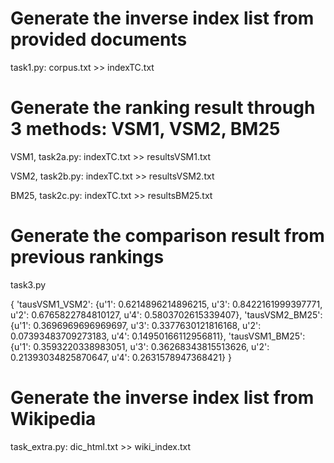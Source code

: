
# Generate the inverse index list from provided documents

task1.py: corpus.txt >> indexTC.txt

# Generate the ranking result through 3 methods: VSM1, VSM2, BM25

VSM1,	task2a.py: indexTC.txt >> resultsVSM1.txt

VSM2,	task2b.py: indexTC.txt >> resultsVSM2.txt

BM25,	task2c.py: indexTC.txt >> resultsBM25.txt

# Generate the comparison result from previous rankings

task3.py

{	'tausVSM1_VSM2': 
	{u'1': 0.6214896214896215, u'3': 0.8422161999397771, u'2': 0.6765822784810127, u'4': 0.5803702615339407}, 
	'tausVSM2_BM25': 
	{u'1': 0.3696969696969697, u'3': 0.3377630121816168, u'2': 0.07393483709273183, u'4': 0.14950166112956811}, 
	'tausVSM1_BM25': 
	{u'1': 0.3593220338983051, u'3': 0.36268343815513626, u'2': 0.21393034825870647, u'4': 0.2631578947368421}
}

# Generate the inverse index list from Wikipedia

task_extra.py: dic_html.txt >> wiki_index.txt
